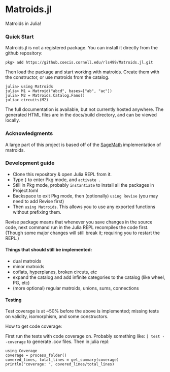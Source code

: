 # Matroids.jl
Matroids in Julia!

### Quick Start

Matroids.jl is not a registered package. You can install it directly from the github repository:

```
pkg> add https://github.coecis.cornell.edu/rls499/Matroids.jl.git
```

Then load the package and start working with matroids. Create them with the constructor, or use matroids from the catalog.
```
julia> using Matroids
julia> M1 = Matroid("abcd", bases=["ab", "ac"])
julia> M2 = Matroids.Catalog.Fano()
julia> circuits(M2)
```

The full documentation is available, but not currently hosted anywhere. 
The generated HTML files are in the docs/build directory, and can be viewed locally.

### Acknowledgments

A large part of this project is based off of the [SageMath](https://www.sagemath.org/) implementation of matroids.


### Development guide
- Clone this repository & open Julia REPL from it.
- Type `]` to enter Pkg mode, and `activate .`
- Still in Pkg mode, probably `instantiate` to install all the packages in Project.toml
- Backspace to exit Pkg mode, then (optionally) `using Revise` (you may need to add Revise first)
- Then `using Matroids`. This allows you to use any exported functions without prefixing them.

Revise package means that whenever you save changes in the source code, next command
run in the Julia REPL recompiles the code first. (Though some major changes will
still break it; requiring you to restart the REPL.)


#### Things that should still be implemented:
- dual matroids
- minor matroids
- coflats, hyperplanes, broken circuts, etc
- expand the catalog and add infinite categories to the catalog (like wheel, PG, etc)
- (more optional) regular matroids, unions, sums, connections


#### Testing
Test coverage is at ~50% before the above is implemented; missing tests on validity,
isomorphism, and some constructors.


How to get code coverage:

First run the tests with code coverage on. Probably something like: `] test --coverage` to generate .cov files.
Then in julia repl:

```
using Coverage
coverage = process_folder()
covered_lines, total_lines = get_summary(coverage)
println("coverage: ", covered_lines/total_lines)
```
